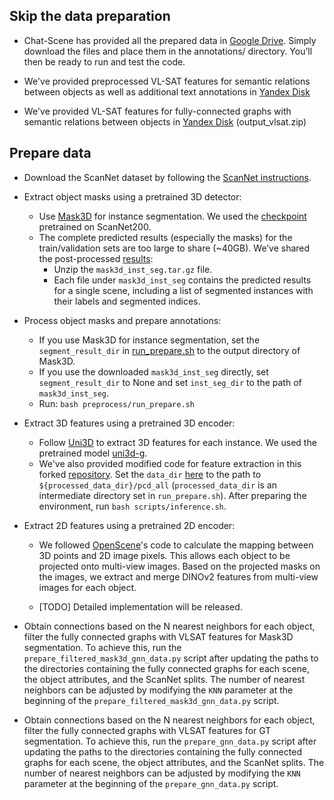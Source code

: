 ## Skip the data preparation

- Chat-Scene has provided all the prepared data in [Google Drive](https://drive.google.com/drive/folders/1iwVFUkvveehvwGcAnJK3EwLxBt5ggR2c?usp=sharing). Simply download the files and place them in the annotations/ directory. You’ll then be ready to run and test the code.

- We've provided preprocessed VL-SAT features for semantic relations between objects as well as additional text annotations in [Yandex Disk](https://disk.yandex.ru/d/LpPJgHg8Qg6BpA)

- We've provided VL-SAT features for fully-connected graphs with semantic relations between objects in [Yandex Disk](https://disk.yandex.ru/d/LpPJgHg8Qg6BpA) (output_vlsat.zip)

## Prepare data

- Download the ScanNet dataset by following the [ScanNet instructions](https://github.com/ScanNet/ScanNet).

- Extract object masks using a pretrained 3D detector:
    - Use [Mask3D](https://github.com/JonasSchult/Mask3D) for instance segmentation. We used the [checkpoint](https://omnomnom.vision.rwth-aachen.de/data/mask3d/checkpoints/scannet200/scannet200_val.ckpt) pretrained on ScanNet200.
    - The complete predicted results (especially the masks) for the train/validation sets are too large to share (~40GB). We’ve shared the post-processed [results](https://drive.google.com/file/d/1jwQYJvkWwRmawZvNOSy6U0lnqnEiasNX/view?usp=sharing):
        - Unzip the `mask3d_inst_seg.tar.gz` file.
        - Each file under `mask3d_inst_seg` contains the predicted results for a single scene, including a list of segmented instances with their labels and segmented indices.

- Process object masks and prepare annotations:
    - If you use Mask3D for instance segmentation, set the `segment_result_dir` in [run_prepare.sh](run_prepare.sh) to the output directory of Mask3D.
    - If you use the downloaded `mask3d_inst_seg` directly, set `segment_result_dir` to None and set `inst_seg_dir` to the path of `mask3d_inst_seg`.
    - Run: `bash preprocess/run_prepare.sh`

- Extract 3D features using a pretrained 3D encoder:
    - Follow [Uni3D](https://github.com/baaivision/Uni3D?tab=readme-ov-file) to extract 3D features for each instance. We used the pretrained model [uni3d-g](https://huggingface.co/BAAI/Uni3D/blob/main/modelzoo/uni3d-g/model.pt).
    - We've also provided modified code for feature extraction in this forked [repository](https://github.com/ZzZZCHS/Uni3D). Set the `data_dir` [here](https://github.com/ZzZZCHS/Uni3D/blob/main/main.py#L620) to the path to `${processed_data_dir}/pcd_all` (`processed_data_dir` is an intermediate directory set in `run_prepare.sh`). After preparing the environment, run `bash scripts/inference.sh`.

- Extract 2D features using a pretrained 2D encoder:

    - We followed [OpenScene](https://github.com/pengsongyou/openscene)'s code to calculate the mapping between 3D points and 2D image pixels. This allows each object to be projected onto multi-view images. Based on the projected masks on the images, we extract and merge DINOv2 features from multi-view images for each object. 

    - [TODO] Detailed implementation will be released.

- Obtain connections based on the N nearest neighbors for each object, filter the fully connected graphs with VLSAT features for Mask3D segmentation. To achieve this, run the ```prepare_filtered_mask3d_gnn_data.py``` script after updating the paths to the directories containing the fully connected graphs for each scene, the object attributes, and the ScanNet splits. The number of nearest neighbors can be adjusted by modifying the ```KNN``` parameter at the beginning of the ```prepare_filtered_mask3d_gnn_data.py``` script.

- Obtain connections based on the N nearest neighbors for each object, filter the fully connected graphs with VLSAT features for GT segmentation. To achieve this, run the ```prepare_gnn_data.py``` script after updating the paths to the directories containing the fully connected graphs for each scene, the object attributes, and the ScanNet splits. The number of nearest neighbors can be adjusted by modifying the ```KNN``` parameter at the beginning of the ```prepare_gnn_data.py``` script.